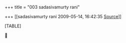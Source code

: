 +++
title = "003 sadasivamurty rani"

+++
[[sadasivamurty rani	2009-05-14, 16:42:35 [Source](https://groups.google.com/g/bvparishat/c/RThtoaKgCxs)]]



[TABLE]



